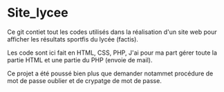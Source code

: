 # Site_lycee

Ce git contiet tout les codes utilisés dans la réalisation d'un site web pour afficher les résultats sportfis du lycée (factis).

Les code sont ici fait en HTML, CSS, PHP, J'ai pour ma part gérer toute la partie HTML et une partie du PHP (envoie de mail).

Ce projet a été poussé bien plus que demander notammet procédure de mot de passe oublier et de crypatge de mot de passe.
